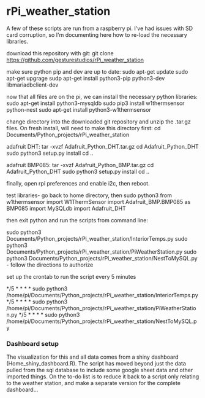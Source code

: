 # rPi_weather_station
A few of these scripts are run from a raspberry pi.  I've had issues with SD card corruption, so I'm documenting here how to re-load the necessary libraries.

download this repository with git:
git clone https://github.com/gesturestudios/rPi_weather_station

make sure python pip and dev are up to date:
sudo apt-get update
sudo apt-get upgrage
sudp apt-get install python3-pip python3-dev libmariadbclient-dev

now that all files are on the pi, we can install the necessary python libraries:
sudo apt-get install python3-mysqldb
sudo pip3 install w1thermsensor python-nest
sudo apt-get install python3-w1thermsensor

change directory into the downloaded git repository and unzip the .tar.gz files.  On fresh install, will need to make this directory first:
cd Documents/Python_projects/rPi_weather_station

adafruit DHT:
tar -xvzf Adafruit_Python_DHT.tar.gz
cd Adafruit_Python_DHT
sudo python3 setup.py install
cd ..

adafruit BMP085:
tar -xvzf Adafruit_Python_BMP.tar.gz
cd Adafruit_Python_DHT
sudo python3 setup.py install
cd ..

finally, open rpi preferences and enable i2c, then reboot.

test libraries- go back to home directory, then
sudo python3
from w1thermsensor import W1ThermSensor
import Adafruit_BMP.BMP085 as BMP085
import MySQLdb
import Adafruit_DHT

then exit python and run the scripts from command line:

sudo python3 Documents/Python_projects/rPi_weather_station/InteriorTemps.py
sudo python3 Documents/Python_projects/rPi_weather_station/PiWeatherStation.py
sudo python3 Documents/Python_projects/rPi_weather_station/NestToMySQL.py - follow the directions to authorize

set up the crontab to run the script every 5 minutes

*/5 * * * * sudo python3 /home/pi/Documents/Python_projects/rPi_weather_station/InteriorTemps.py
*/5 * * * * sudo python3 /home/pi/Documents/Python_projects/rPi_weather_station/PiWeatherStation.py
*/5 * * * * sudo python3 /home/pi/Documents/Python_projects/rPi_weather_station/NestToMySQL.py

### Dashboard setup ###
The visualization for this and all data comes from a shiny dashboard (Home_shiny_dashboard.R).  The script has moved beyond just the data pulled from the sql database to include some google sheet data and other imported things.  On the to-do list is to reduce it back to a script only relating to the weather station, and make a separate version for the complete dashboard...

